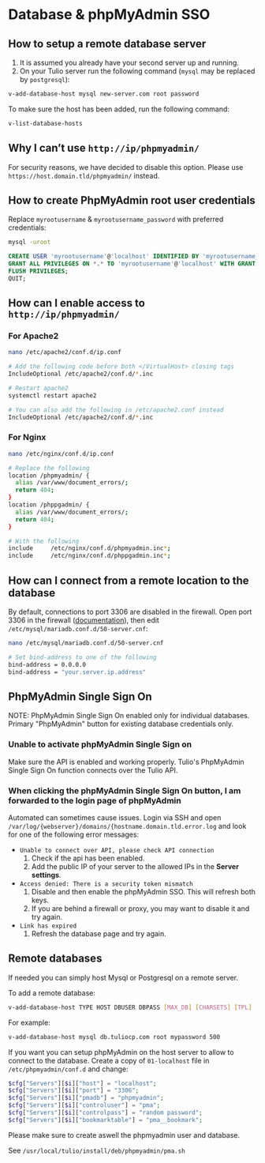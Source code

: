 # Database & phpMyAdmin SSO

## How to setup a remote database server

1. It is assumed you already have your second server up and running.
2. On your Tulio server run the following command (`mysql` may be replaced by `postgresql`):

```bash
v-add-database-host mysql new-server.com root password
```

To make sure the host has been added, run the following command:

```bash
v-list-database-hosts
```

## Why I can’t use `http://ip/phpmyadmin/`

For security reasons, we have decided to disable this option. Please use `https://host.domain.tld/phpmyadmin/` instead.

## How to create PhpMyAdmin root user credentials

Replace `myrootusername` & `myrootusername_password` with preferred credentials:

```bash
mysql -uroot
```

```sql
CREATE USER 'myrootusername'@'localhost' IDENTIFIED BY 'myrootusername_password';
GRANT ALL PRIVILEGES ON *.* TO 'myrootusername'@'localhost' WITH GRANT OPTION;
FLUSH PRIVILEGES;
QUIT;
```

## How can I enable access to `http://ip/phpmyadmin/`

### For Apache2

```bash
nano /etc/apache2/conf.d/ip.conf

# Add the following code before both </VirtualHost> closing tags
IncludeOptional /etc/apache2/conf.d/*.inc

# Restart apache2
systemctl restart apache2

# You can also add the following in /etc/apache2.conf instead
IncludeOptional /etc/apache2/conf.d/*.inc
```

### For Nginx

```bash
nano /etc/nginx/conf.d/ip.conf

# Replace the following
location /phpmyadmin/ {
  alias /var/www/document_errors/;
  return 404;
}
location /phppgadmin/ {
  alias /var/www/document_errors/;
  return 404;
}

# With the following
include     /etc/nginx/conf.d/phpmyadmin.inc*;
include     /etc/nginx/conf.d/phppgadmin.inc*;
```

## How can I connect from a remote location to the database

By default, connections to port 3306 are disabled in the firewall. Open
port 3306 in the firewall ([documentation](./firewall)), then edit `/etc/mysql/mariadb.conf.d/50-server.cnf`:

```bash
nano /etc/mysql/mariadb.conf.d/50-server.cnf

# Set bind-address to one of the following
bind-address = 0.0.0.0
bind-address = "your.server.ip.address"
```

## PhpMyAdmin Single Sign On

NOTE: PhpMyAdmin Single Sign On enabled only for individual databases. Primary "PhpMyAdmin" button for existing database credentials only.

### Unable to activate phpMyAdmin Single Sign on

Make sure the API is enabled and working properly. Tulio's PhpMyAdmin Single Sign On function connects over the Tulio API.

### When clicking the phpMyAdmin Single Sign On button, I am forwarded to the login page of phpMyAdmin

Automated can sometimes cause issues. Login via SSH and open `/var/log/{webserver}/domains/{hostname.domain.tld.error.log` and look for one of the following error messages:

- `Unable to connect over API, please check API connection`
  1. Check if the api has been enabled.
  2. Add the public IP of your server to the allowed IPs in the **Server settings**.
- `Access denied: There is a security token mismatch`
  1. Disable and then enable the phpMyAdmin SSO. This will refresh both keys.
  2. If you are behind a firewall or proxy, you may want to disable it and try again.
- `Link has expired`
  1. Refresh the database page and try again.

## Remote databases

If needed you can simply host Mysql or Postgresql on a remote server.

To add a remote database:

```bash
v-add-database-host TYPE HOST DBUSER DBPASS [MAX_DB] [CHARSETS] [TPL] [PORT]
```

For example:

```bash
v-add-database-host mysql db.tuliocp.com root mypassword 500
```

If you want you can setup phpMyAdmin on the host server to allow to connect to the database. Create a copy of `01-localhost` file in `/etc/phpmyadmin/conf.d` and change:

```php
$cfg["Servers"][$i]["host"] = "localhost";
$cfg["Servers"][$i]["port"] = "3306";
$cfg["Servers"][$i]["pmadb"] = "phpmyadmin";
$cfg["Servers"][$i]["controluser"] = "pma";
$cfg["Servers"][$i]["controlpass"] = "random password";
$cfg["Servers"][$i]["bookmarktable"] = "pma__bookmark";
```

Please make sure to create aswell the phpmyadmin user and database.

See `/usr/local/tulio/install/deb/phpmyadmin/pma.sh`
